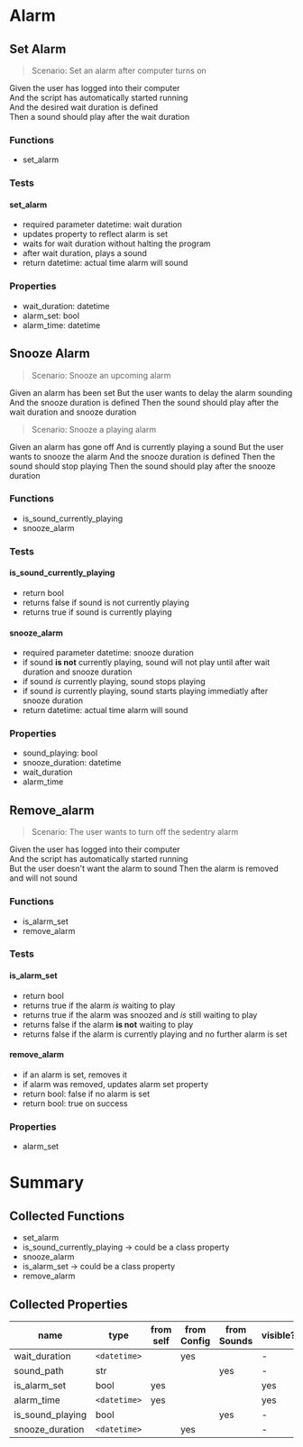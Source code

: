 # Alarm

## Set Alarm

> Scenario: Set an alarm after computer turns on

Given the user has logged into their computer  
And the script has automatically started running  
And the desired wait duration is defined  
Then a sound should play after the wait duration

### Functions

-   set_alarm

### Tests

#### set_alarm

-   required parameter datetime: wait duration
-   updates property to reflect alarm is set
-   waits for wait duration without halting the program
-   after wait duration, plays a sound
-   return datetime: actual time alarm will sound

### Properties

-   wait_duration: datetime
-   alarm_set: bool
-   alarm_time: datetime

## Snooze Alarm

> Scenario: Snooze an upcoming alarm

Given an alarm has been set
But the user wants to delay the alarm sounding
And the snooze duration is defined
Then the sound should play after the wait duration and snooze duration

> Scenario: Snooze a playing alarm

Given an alarm has gone off
And is currently playing a sound
But the user wants to snooze the alarm
And the snooze duration is defined
Then the sound should stop playing
Then the sound should play after the snooze duration

### Functions

-   is_sound_currently_playing
-   snooze_alarm

### Tests

#### is_sound_currently_playing

-   return bool
-   returns false if sound is not currently playing
-   returns true if sound is currently playing

#### snooze_alarm

-   required parameter datetime: snooze duration
-   if sound **is not** currently playing, sound will not play until after wait duration and snooze duration
-   if sound _is_ currently playing, sound stops playing
-   if sound _is_ currently playing, sound starts playing immediatly after snooze duration
-   return datetime: actual time alarm will sound

### Properties

-   sound_playing: bool
-   snooze_duration: datetime
-   wait_duration
-   alarm_time

## Remove_alarm

> Scenario: The user wants to turn off the sedentry alarm

Given the user has logged into their computer  
And the script has automatically started running  
But the user doesn't want the alarm to sound
Then the alarm is removed and will not sound

### Functions

-   is_alarm_set
-   remove_alarm

### Tests

#### is_alarm_set

-   return bool
-   returns true if the alarm _is_ waiting to play
-   returns true if the alarm was snoozed and _is_ still waiting to play
-   returns false if the alarm **is not** waiting to play
-   returns false if the alarm is currently playing and no further alarm is set

#### remove_alarm

-   if an alarm is set, removes it
-   if alarm was removed, updates alarm set property
-   return bool: false if no alarm is set
-   return bool: true on success

### Properties

-   alarm_set

# Summary

## Collected Functions

-   set_alarm
-   is_sound_currently_playing -> could be a class property
-   snooze_alarm
-   is_alarm_set -> could be a class property
-   remove_alarm

## Collected Properties

| name             | type         | from self | from Config | from Sounds | visible? |
| ---------------- | ------------ | --------- | ----------- | ----------- | -------- |
| wait_duration    | `<datetime>` |           | yes         |             | -        |
| sound_path       | str          |           |             | yes         | -        |
| is_alarm_set     | bool         | yes       |             |             | yes      |
| alarm_time       | `<datetime>` | yes       |             |             | yes      |
| is_sound_playing | bool         |           |             | yes         | -        |
| snooze_duration  | `<datetime>` |           | yes         |             | -        |

